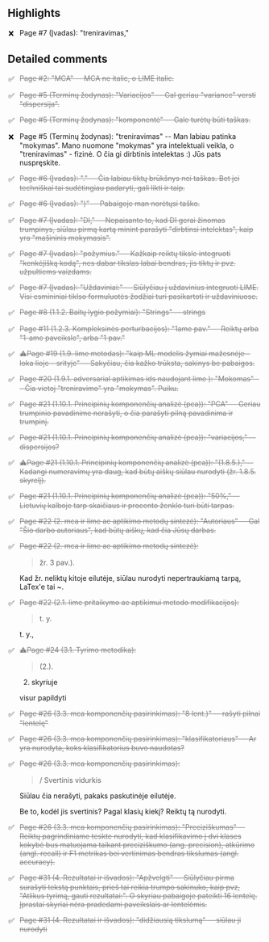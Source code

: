 
<style>
  input[type="checkbox"]::before {
  content: '❌';
  display: inline-block;
  width: 1em;
  height: 1em;
  margin-right: 0.5em;
}

input[type="checkbox"]:checked::before {
  content: '✅';
}

input[type="checkbox"] {
  appearance: none;
  -webkit-appearance: none;
  -moz-appearance: none;
  border: none;
  background: none;
  cursor: pointer;
}

p:has(input[type="checkbox"]:checked){
  text-decoration: line-through;
  color: gray;
}

</style>

## Highlights
 - [ ] Page #7 (Įvadas): "treniravimas,"


## Detailed comments
 - [x] Page #2: "MCA" -- MCA ne italic, o LIME italic.

 - [x] Page #5 (Terminų žodynas): "Variacijos" -- Gal geriau "variance" versti "dispersija". 

 - [x] Page #5 (Terminų žodynas): "komponentė" -- Gale turėtų būti taškas.

 - [ ] Page #5 (Terminų žodynas): "treniravimas" -- Man labiau patinka "mokymas". Mano nuomone "mokymas" yra intelektuali veikla, o "treniravimas" - fizinė. O čia gi dirbtinis intelektas :) Jūs pats nuspręskite.

 - [x] Page #6 (Įvadas): "." -- Čia labiau tiktų brūkšnys nei taškas. Bet jei techniškai tai sudėtingiau padaryti, gali likti ir taip.

 - [x] Page #6 (Įvadas): ")" -- Pabaigoje man norėtųsi taško.

 - [x] Page #7 (Įvadas): "DI," -- Nepaisanto to, kad DI gerai žinomas trumpinys, siūlau pirmą kartą minint parašyti "dirbtinsi intelektas", kaip yra "mašininis mokymasis". 

 - [x] Page #7 (Įvadas): "požymius." -- Kažkaip reiktų tiksle integruoti "kenkėjišką kodą", nes dabar tikslas labai bendras, jis tiktų ir pvz. užpultiems vaizdams.

 - [x] Page #7 (Įvadas): "Uždaviniai:" -- Siūlyčiau į uždavinius integruoti LIME. Visi esmininiai tiklso formuluotės žodžiai turi pasikartoti ir uždaviniuose.

 - [x] Page #8 (1.1.2. Baitų lygio požymiai): "Strings" -- strings

 - [x] Page #11 (1.2.3. Kompleksinės perturbacijos): "1­ame pav." -- Reiktų arba "1-ame paveiksle", arba "1 pav."

 - [x] ⚠️Page #19 (1.9. lime metodas): "kaip ML modelis žymiai mažesnėje – loka­ lioje – srityje" -- Sakyčiau, čia kažko trūksta, sakinys be pabaigos.

 - [x] Page #20 (1.9.1. adversarial aptikimas ids naudojant lime ): "Mokomas" -- Čia vietoj "treniravimo" yra "mokymas". Puiku.

 - [x] Page #21 (1.10.1. Principinių komponenčių analizė (pca)): "PCA" -- Geriau trumpinio pavadinime nerašyti, o čia parašyti pilną pavadinima ir trumpinį.

 - [x] Page #21 (1.10.1. Principinių komponenčių analizė (pca)): "variacijos," -- dispersijos?

 - [x] ⚠️Page #21 (1.10.1. Principinių komponenčių analizė (pca)): "(1.8.5.)," -- Kadangi numeravimų yra daug, kad būtų aiškų siūlau nurodyti (žr. 1.8.5. skyrelį).

 - [x] Page #21 (1.10.1. Principinių komponenčių analizė (pca)): "50%," -- Lietuvių kalboje tarp skaičiaus ir procento ženklo turi būti tarpas.

 - [x] Page #22 (2. mca ir lime ae aptikimo metodų sintezė): "Autoriaus" -- Gal "Šio darbo autoriaus", kad būtų aiškų, kad čia Jūsų darbas.

 - [x] Page #22 (2. mca ir lime ae aptikimo metodų sintezė):
   > žr. 3 pav.).

   Kad žr. neliktų kitoje eilutėje, siūlau nurodyti nepertraukiamą tarpą, LaTex'e tai ~.

 - [x] Page #22 (2.1. lime pritaikymo ae aptikimui metodo modifikacijos):
   > t. y.

   t. y.,

 - [x] ⚠️Page #24 (3.1. Tyrimo metodika):
   > (2.).

   2. skyriuje

   visur papildyti

 - [x] Page #26 (3.3. mca komponenčių pasirinkimas): "8 lent.)" -- rašyti pilnai "lentelę"

 - [x] Page #26 (3.3. mca komponenčių pasirinkimas): "klasifikatoriaus" -- Ar yra nurodyta, koks klasifikatorius buvo naudotas?

 - [x] Page #26 (3.3. mca komponenčių pasirinkimas):
   > / Svertinis vidurkis

   Siūlau čia nerašyti, pakaks paskutinėje eilutėje.

   Be to, kodėl jis svertinis? Pagal klasių kiekį? Reiktų tą nurodyti.

 - [x] Page #26 (3.3. mca komponenčių pasirinkimas): "Preciziškumas" -- Reiktų pagrindiniame teskte nurodyti, kad klasifikavimo į dvi klases kokybė bus matuojama taikant preciziškumo (ang. precision), atkūrimo (angl. recall) ir F1 metrikas bei vertinimas bendras tikslumas (angl. accuracy).

 - [x] Page #31 (4. Rezultatai ir išvados): "Apžvelgti" -- Siūlyčiau pirma surašyti tekstą punktais, prieš tai reikia trumpo sakinuko, kaip pvz, "Atlikus tyrimą, gauti rezultatai:". O skyriau pabaigoje pateikti 16 lentelę. Įprastai skyriai nėra pradedami paveikslais ar lentelėmis.

 - [x] Page #31 (4. Rezultatai ir išvados): "didžiausią tikslumą" -- siūlau ji nurodyti

